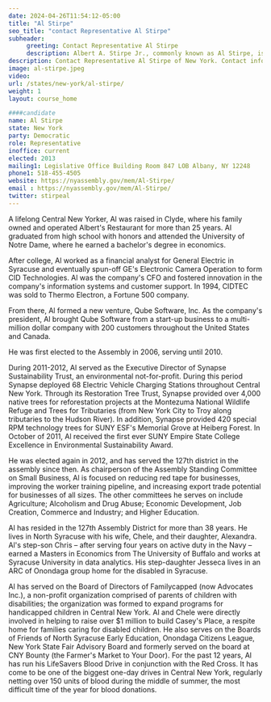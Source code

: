 ```yaml
---
date: 2024-04-26T11:54:12-05:00
title: "Al Stirpe"
seo_title: "contact Representative Al Stirpe"
subheader:
     greeting: Contact Representative Al Stirpe
     description: Albert A. Stirpe Jr., commonly known as Al Stirpe, is a dedicated public servant and a member of the New York State Assembly. He represents the 127th Assembly district and is a member of the Democratic Party. His district comprises the towns of Cicero, Clay, Manlius, Pompey, and Tully in Onondaga County, Central New York.
description: Contact Representative Al Stirpe of New York. Contact information for Al Stirpe includes email address, phone number, and mailing address.
image: al-stirpe.jpeg
video:
url: /states/new-york/al-stirpe/
weight: 1
layout: course_home

####candidate
name: Al Stirpe
state: New York
party: Democratic
role: Representative
inoffice: current
elected: 2013
mailing1: Legislative Office Building Room 847 LOB Albany, NY 12248
phone1: 518-455-4505
website: https://nyassembly.gov/mem/Al-Stirpe/
email : https://nyassembly.gov/mem/Al-Stirpe/
twitter: stirpeal
---
```


A lifelong Central New Yorker, Al was raised in Clyde, where his family owned and operated Albert's Restaurant for more than 25 years. Al graduated from high school with honors and attended the University of Notre Dame, where he earned a bachelor's degree in economics.

After college, Al worked as a financial analyst for General Electric in Syracuse and eventually spun-off GE's Electronic Camera Operation to form CID Technologies. Al was the company's CFO and fostered innovation in the company's information systems and customer support. In 1994, CIDTEC was sold to Thermo Electron, a Fortune 500 company.

From there, Al formed a new venture, Qube Software, Inc. As the company's president, Al brought Qube Software from a start-up business to a multi-million dollar company with 200 customers throughout the United States and Canada.

He was first elected to the Assembly in 2006, serving until 2010.

During 2011-2012, Al served as the Executive Director of Synapse Sustainability Trust, an environmental not-for-profit. During this period Synapse deployed 68 Electric Vehicle Charging Stations throughout Central New York. Through its Restoration Tree Trust, Synapse provided over 4,000 native trees for reforestation projects at the Montezuma National Wildlife Refuge and Trees for Tributaries (from New York City to Troy along tributaries to the Hudson River). In addition, Synapse provided 420 special RPM technology trees for SUNY ESF's Memorial Grove at Heiberg Forest. In October of 2011, Al received the first ever SUNY Empire State College Excellence in Environmental Sustainability Award.

He was elected again in 2012, and has served the 127th district in the assembly since then. As chairperson of the Assembly Standing Committee on Small Business, Al is focused on reducing red tape for businesses, improving the worker training pipeline, and increasing export trade potential for businesses of all sizes. The other committees he serves on include Agriculture; Alcoholism and Drug Abuse; Economic Development, Job Creation, Commerce and Industry; and Higher Education.

Al has resided in the 127th Assembly District for more than 38 years. He lives in North Syracuse with his wife, Chele, and their daughter, Alexandra. Al's step-son Chris – after serving four years on active duty in the Navy – earned a Masters in Economics from The University of Buffalo and works at Syracuse University in data analytics. His step-daughter Jesseca lives in an ARC of Onondaga group home for the disabled in Syracuse.

Al has served on the Board of Directors of Familycapped (now Advocates Inc.), a non-profit organization comprised of parents of children with disabilities; the organization was formed to expand programs for handicapped children in Central New York. Al and Chele were directly involved in helping to raise over $1 million to build Casey's Place, a respite home for families caring for disabled children. He also serves on the Boards of Friends of North Syracuse Early Education, Onondaga Citizens League, New York State Fair Advisory Board and formerly served on the board at CNY Bounty (the Farmer's Market to Your Door). For the past 12 years, Al has run his LifeSavers Blood Drive in conjunction with the Red Cross. It has come to be one of the biggest one-day drives in Central New York, regularly netting over 150 units of blood during the middle of summer, the most difficult time of the year for blood donations.
